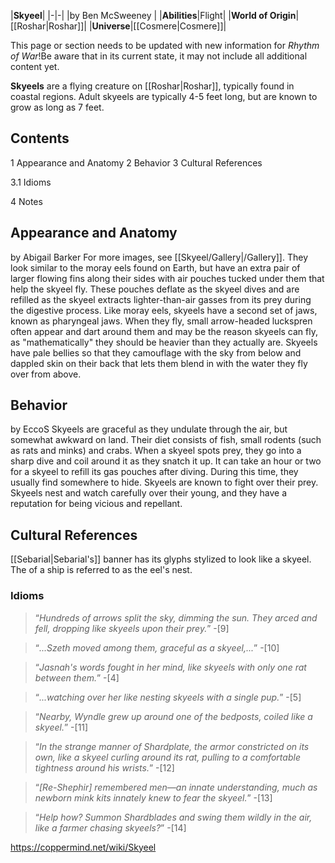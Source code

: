 |**Skyeel**|
|-|-|
|by  Ben McSweeney |
|**Abilities**|Flight|
|**World of Origin**|[[Roshar\|Roshar]]|
|**Universe**|[[Cosmere\|Cosmere]]|

This page or section needs to be updated with new information for *Rhythm of War*!Be aware that in its current state, it may not include all additional content yet.

**Skyeels** are a flying creature on [[Roshar\|Roshar]], typically found in coastal regions. Adult skyeels are typically 4-5 feet long, but are known to grow as long as 7 feet.

## Contents

1 Appearance and Anatomy
2 Behavior
3 Cultural References

3.1 Idioms


4 Notes


## Appearance and Anatomy
 by  Abigail Barker 
For more images, see [[Skyeel/Gallery\|/Gallery]].
They look similar to the moray eels found on Earth, but have an extra pair of larger flowing fins along their sides with air pouches tucked under them that help the skyeel fly. These pouches deflate as the skyeel dives and are refilled as the skyeel extracts lighter-than-air gasses from its prey during the digestive process. Like moray eels, skyeels have a second set of jaws, known as pharyngeal jaws.
When they fly, small arrow-headed luckspren often appear and dart around them and may be the reason skyeels can fly, as "mathematically" they should be heavier than they actually are.
Skyeels have pale bellies so that they camouflage with the sky from below and dappled skin on their back that lets them blend in with the water they fly over from above.


## Behavior
 by  EccoS 
Skyeels are graceful as they undulate through the air, but somewhat awkward on land.
Their diet consists of fish, small rodents (such as rats and minks) and crabs. When a skyeel spots prey, they go into a sharp dive and coil around it as they snatch it up. It can take an hour or two for a skyeel to refill its gas pouches after diving. During this time, they usually find somewhere to hide. Skyeels are known to fight over their prey.
Skyeels nest and watch carefully over their young, and they have a reputation for being vicious and repellant.

## Cultural References
[[Sebarial\|Sebarial's]] banner has its glyphs stylized to look like a skyeel.
The  of a ship is referred to as the eel's nest.

### Idioms
>“*Hundreds of arrows split the sky, dimming the sun. They arced and fell, dropping like skyeels upon their prey.*”
\-[9]


>“*...Szeth moved among them, graceful as a skyeel,...*”
\-[10]


>“*Jasnah's words fought in her mind, like skyeels with only one rat between them.*”
\-[4]


>“*...watching over her like nesting skyeels with a single pup.*”
\-[5]


>“*Nearby, Wyndle grew up around one of the bedposts, coiled like a skyeel.*”
\-[11]


>“*In the strange manner of Shardplate, the armor constricted on its own, like a skyeel curling around its rat, pulling to a comfortable tightness around his wrists.*”
\-[12]


>“*[Re-Shephir] remembered men—an innate understanding, much as newborn mink kits innately knew to fear the skyeel.*”
\-[13]


>“*Help how? Summon Shardblades and swing them wildly in the air, like a farmer chasing skyeels?*”
\-[14]




https://coppermind.net/wiki/Skyeel